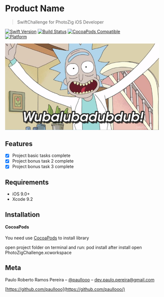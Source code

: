 # Product Name
> SwiftChallenge for PhotoZig iOS Developer 

[![Swift Version][swift-image]][swift-url]
[![Build Status][travis-image]][travis-url]
[![CocoaPods Compatible](https://img.shields.io/cocoapods/v/EZSwiftExtensions.svg)](https://img.shields.io/cocoapods/v/LFAlertController.svg)  
[![Platform](https://img.shields.io/cocoapods/p/LFAlertController.svg?style=flat)](http://cocoapods.org/pods/LFAlertController)


![](header.png)

## Features

- [x] Project basic tasks complete
- [x] Project bonus task 2 complete
- [x] Project bonus task 3 complete

## Requirements

- iOS 9.0+
- Xcode 9.2

## Installation

#### CocoaPods
You need use [CocoaPods](http://cocoapods.org/) to install library

open project folder on terminal and run:
pod install
after install open PhotoZigChallenge.xcworkspace 

## Meta

Paulo Roberto Ramos Pereira  – [@paullooo](https://twitter.com/paullooo) – dev.paulo.pereira@gmail.com

[https://github.com/paullooo](https://github.com/paullooo/)

[swift-image]:https://img.shields.io/badge/swift-3.0-orange.svg
[swift-url]: https://swift.org/
[license-image]: https://img.shields.io/badge/License-MIT-blue.svg
[license-url]: LICENSE
[travis-image]: https://img.shields.io/travis/dbader/node-datadog-metrics/master.svg?style=flat-square
[travis-url]: https://travis-ci.org/dbader/node-datadog-metrics
[codebeat-image]: https://codebeat.co/badges/c19b47ea-2f9d-45df-8458-b2d952fe9dad
[codebeat-url]: https://codebeat.co/projects/github-com-vsouza-awesomeios-com
